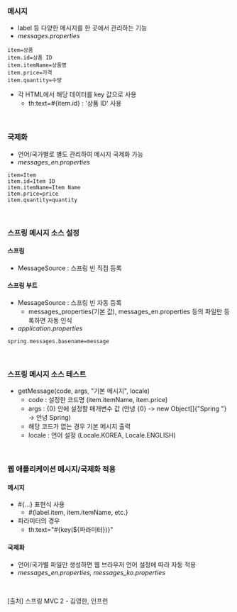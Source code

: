 ### 메시지
- label 등 다양한 메시지를 한 곳에서 관리하는 기능
- _messages.properties_
~~~ file
item=상품 
item.id=상품 ID 
item.itemName=상품명 
item.price=가격 
item.quantity=수량
~~~
- 각 HTML에서 해당 데이터를 key 값으로 사용
  - th:text=#{item.id} : '상품 ID' 사용
<br>

### 국제화
- 언어/국가별로 별도 관리하여 메시지 국제화 가능
- _messages_en.properties_
~~~
item=Item
item.id=Item ID
item.itemName=Item Name
item.price=price
item.quantity=quantity
~~~
<br>

### 스프링 메시지 소스 설정
#### 스프링
- MessageSource : 스프링 빈 직접 등록
#### 스프링 부트
- MessageSource : 스프링 빈 자동 등록
  - messages_properties(기본 값), messages_en.properties 등의 파일만 등록하면 자동 인식
- _application.properties_
~~~
spring.messages.basename=message
~~~
<br>

### 스프링 메시지 소스 테스트
- getMessage(code, args, "기본 메시지", locale)
  - code : 설정한 코드명 (item.itemName, item.price)
  - args : {0} 안에 설정할 매개변수 값 (안녕 {0} -> new Object[]{"Spring "} -> 안녕 Spring)
  - 해당 코드가 없는 경우 기본 메시지 출력
  - locale : 언어 설정 (Locale.KOREA, Locale.ENGLISH)
<br>

### 웹 애플리케이션 메시지/국제화 적용
#### 메시지
- #{...} 표현식 사용
  - #{label.item, item.itemName, etc.}
- 파라미터의 경우
  - th:text="#{key(${파라미터})}"

#### 국제화
- 언어/국가별 파일만 생성하면 웹 브라우저 언어 설정에 따라 자동 적용
- _messages_en.properties, messages_ko.properties_
<br>

>
[출처] 스프링 MVC 2 - 김영한, 인프런